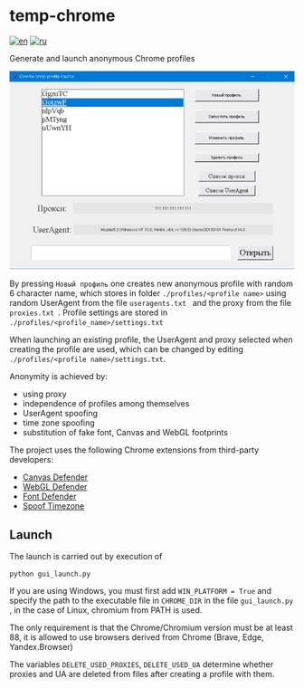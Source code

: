 # temp-chrome

[![en](https://img.shields.io/badge/lang-en-red.svg)](https://https://github.com/dogfoxstudio/temp-chrome/edit/main/README.md)
[![ru](https://img.shields.io/badge/lang-ru-green.svg)](https://https://github.com/dogfoxstudio/temp-chrome/main/README.ru.md)

Generate and launch anonymous Chrome profiles

![Program Screenshot](/screenshot.png)

By pressing `Новый профиль` one creates new anonymous profile with random 6 character name, which stores in folder `./profiles/<profile name>` using random UserAgent from the file `useragents.txt ` and the proxy from the file `proxies.txt `.
Profile settings are stored in `./profiles/<profile_name>/settings.txt`

When launching an existing profile, the UserAgent and proxy selected when creating the profile are used, which can be changed by editing `./profiles/<profile name>/settings.txt`.

Anonymity is achieved by:
- using proxy
- independence of profiles among themselves
- UserAgent spoofing
- time zone spoofing
- substitution of fake font, Canvas and WebGL footprints

The project uses the following Chrome extensions from third-party developers:
 - [Canvas Defender](https://mybrowseraddon.com/canvas-defender.html)
 - [WebGL Defender](https://mybrowseraddon.com/webgl-defender.html)
 - [Font Defender](https://mybrowseraddon.com/font-defender.html)
 - [Spoof Timezone](https://webextension.org/listing/spoof-timezone.html)

## Launch

The launch is carried out by execution of
```{python}
python gui_launch.py
```

If you are using Windows, you must first add `WIN_PLATFORM = True` and specify the path to the executable file in `CHROME_DIR` in the file `gui_launch.py `, in the case of Linux, chromium from PATH is used.

The only requirement is that the Chrome/Chromium version must be at least 88, it is allowed to use browsers derived from Chrome (Brave, Edge, Yandex.Browser)

The variables `DELETE_USED_PROXIES`, `DELETE_USED_UA` determine whether proxies and UA are deleted from files after creating a profile with them.
